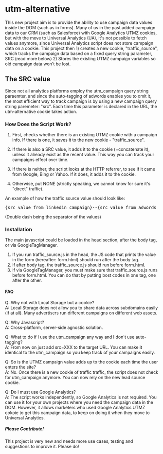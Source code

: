 <h1>utm-alternative</h1>

This new project aim is to provide the ability to use campaign data values inside the DOM (such as in forms). Many of us in the past added campaign data to our CRM (such as Salesforce) with Google Analytics UTMZ cookies, but with the move to Universal Analytics (UA), it's not possible to fetch values anymore, since Universal Analytics script does not store campaign data on a cookie. This project then 1) creates a new cookie, "traffic_source", which tracks the campaign data based on a fixed query string parameter, SRC (read more below) 2) Stores the existing UTMZ campaign variables so old campaign data won't be lost.

<h2>The SRC value</h2>
Since not all analytics platforms employ the utm_campaign query string paraemter, and since the auto-tagging of adwords enables you to omit it, the most efficient way to track campaign is by using a new campaign query string paremeter: "src". Each time this parameter is declared in the URL, the utm-alternative cookie takes action.

<h3>How Does the Script Work?</h3>

1) First, checks whether there is an existing UTMZ cookie with a campaign info. If there is one, it saves it to the new cookie - "traffic_source".

2) If there is also a SRC value, it adds it to the cookie (=concatenate it), unless it already exist as the recent value. This way you can track your campaigns effect over time. 

3) If there is neither, the script looks at the HTTP referrer, to see if it came from Google, Bing or Yahoo. If it does, it adds it to the cookie. 

4) Otherwise, put NONE (strictly speaking, we cannot know for sure it's "direct" traffic). 

An example of how the traffic source value should look like: 
<pre>
{src value from linkedin campaign}--{src value from adwords campaign}--{utmz campaign value}
</pre>
(Double dash being the separator of the values)

<h3>Installation</h3>

The main javascript could be loaded in the head section, after the body tag, or via GoogleTagManager. <br />
1) If you run traffic_source.js in the head, the JS code that prints the value in the form (hereafter: form.html) should run after the body tag. <br />
2) If after body tag, the traffic_source.js should run before form.html.<br />
3) If via GoogleTagManager, you must make sure that traffic_source.js runs before form.html. You can do that by putting bost codes in one tag, one after the other. 


<h4>FAQ</h4>

Q: Why not with Local Storage but a cookie?<br />
A: Local Storage does not allow you to share data across subdomains easily (if at all). Many advertisers run different campaigns on different web assets.

Q: Why Javascript?<br />
A: Cross-platform, server-side agnostic solution. 

Q: What to do if I use the utm_campaign any way and I don't use auto-tagging?<br />
A: From now on just add src=XXX to the target URL. You can make it identical to the utm_campaign so you keep track of your campaigns easily.

Q: So is the UTMZ campaign value adds up to the cookie each time the user enters the site?<br />
A: No. Once there is a new cookie of traffic traffic, the script does not check for utm_campaign anymore. You can now rely on the new lead source cookie. 

Q: Do I must use Google Analytics?<br />
A: The script works independently, so Google Analytics is not required. You can use it for your own projects where you need the campaign data in the DOM. However, it allows marketers who used Google Analytics UTMZ cokoie to get this campaign data, to keep on doing it when they move to Universal Analytics. 


<h5>Please Contribute!</h5>
This project is very new and needs more use cases, testing and suggestions to improve it. Please do!
